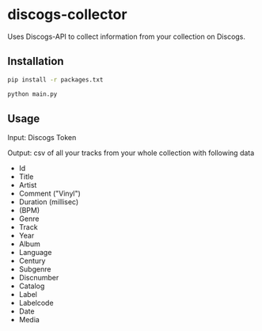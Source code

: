 # discogs-collector
Uses Discogs-API to collect information from your collection on Discogs.

## Installation

```sh
pip install -r packages.txt
```

```sh
python main.py
```

## Usage

Input: Discogs Token

Output: csv of all your tracks from your whole collection with following data

- Id
- Title
- Artist
- Comment ("Vinyl")
- Duration (millisec)
- (BPM)
- Genre
- Track
- Year
- Album
- Language
- Century
- Subgenre
- Discnumber
- Catalog
- Label
- Labelcode
- Date
- Media
